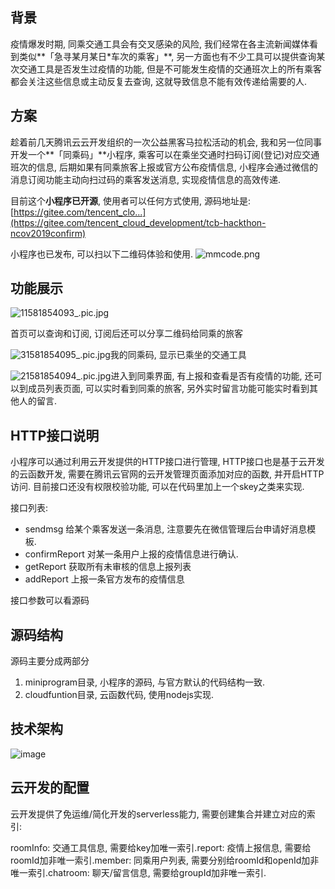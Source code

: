 

## 背景

疫情爆发时期, 同乘交通工具会有交叉感染的风险, 我们经常在各主流新闻媒体看到类似**「急寻某月某日*车次的乘客」**, 另一方面也有不少工具可以提供查询某次交通工具是否发生过疫情的功能, 但是不可能发生疫情的交通班次上的所有乘客都会关注这些信息或主动反复去查询, 这就导致信息不能有效传递给需要的人.

## 方案

趁着前几天腾讯云云开发组织的一次公益黑客马拉松活动的机会, 我和另一位同事开发一个**「同乘码」**小程序, 乘客可以在乘坐交通时扫码订阅(登记)对应交通班次的信息, 后期如果有同乘旅客上报或官方公布疫情信息, 小程序会通过微信的消息订阅功能主动向扫过码的乘客发送消息, 实现疫情信息的高效传递.

目前这个**小程序已开源**, 使用者可以任何方式使用, 源码地址是:[https://gitee.com/tencent_clo...](https://gitee.com/tencent_cloud_development/tcb-hackthon-ncov2019confirm)

小程序也已发布, 可以扫以下二维码体验和使用. <img referrerpolicy="no-referrer" data-src="/img/bVbDtBS" src="https://cdn.segmentfault.com/v-5e67172c/global/img/squares.svg" alt="mmcode.png" title="mmcode.png">

## 功能展示

<img referrerpolicy="no-referrer" data-src="/img/bVbDtJF" src="https://cdn.segmentfault.com/v-5e67172c/global/img/squares.svg" alt="11581854093_.pic.jpg" title="11581854093_.pic.jpg">

首页可以查询和订阅, 订阅后还可以分享二维码给同乘的旅客

<img referrerpolicy="no-referrer" data-src="/img/bVbDtJH" src="https://cdn.segmentfault.com/v-5e67172c/global/img/squares.svg" alt="31581854095_.pic.jpg" title="31581854095_.pic.jpg">我的同乘码, 显示已乘坐的交通工具

<img referrerpolicy="no-referrer" data-src="/img/bVbDtJJ" src="https://cdn.segmentfault.com/v-5e67172c/global/img/squares.svg" alt="21581854094_.pic.jpg" title="21581854094_.pic.jpg">进入到同乘界面, 有上报和查看是否有疫情的功能, 还可以到成员列表页面, 可以实时看到同乘的旅客, 另外实时留言功能可能实时看到其他人的留言.

## HTTP接口说明

小程序可以通过利用云开发提供的HTTP接口进行管理, HTTP接口也是基于云开发的云函数开发, 需要在腾讯云官网的云开发管理页面添加对应的函数, 并开启HTTP访问. 目前接口还没有权限校验功能, 可以在代码里加上一个skey之类来实现.

接口列表:

*  sendmsg 给某个乘客发送一条消息, 注意要先在微信管理后台申请好消息模板.
*  confirmReport 对某一条用户上报的疫情信息进行确认.
*  getReport 获取所有未审核的信息上报列表
*  addReport 上报一条官方发布的疫情信息

接口参数可以看源码

## 源码结构

源码主要分成两部分

1. miniprogram目录, 小程序的源码, 与官方默认的代码结构一致.
2. cloudfuntion目录, 云函数代码, 使用nodejs实现.

## 技术架构

<img referrerpolicy="no-referrer" data-src="https://ask.qcloudimg.com/draft/1333088/kn2p6njw6c.png?imageView2/2/w/1620" src="https://cdn.segmentfault.com/v-5e67172c/global/img/squares.svg" alt="image" title="image">

## 云开发的配置

云开发提供了免运维/简化开发的serverless能力, 需要创建集合并建立对应的索引:

roomInfo: 交通工具信息, 需要给key加唯一索引.report: 疫情上报信息, 需要给roomId加非唯一索引.member: 同乘用户列表, 需要分别给roomId和openId加非唯一索引.chatroom: 聊天/留言信息, 需要给groupId加非唯一索引.
